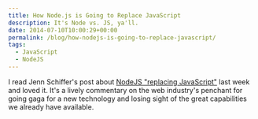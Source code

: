 ```yaml
---
title: How Node.js is Going to Replace JavaScript
description: It's Node vs. JS, ya'll.
date: 2014-07-10T10:00:29+00:00
permalink: /blog/how-nodejs-is-going-to-replace-javascript/
tags:
  - JavaScript
  - NodeJS
---
```


I read Jenn Schiffer's post about [NodeJS "replacing JavaScript"](https://medium.com/cool-code-pal/how-node-js-is-going-to-replace-javascript-cf72b588b1b) last week and loved it. It's a lively commentary on the web industry's penchant for going gaga for a new technology and losing sight of the great capabilities we already have available.
